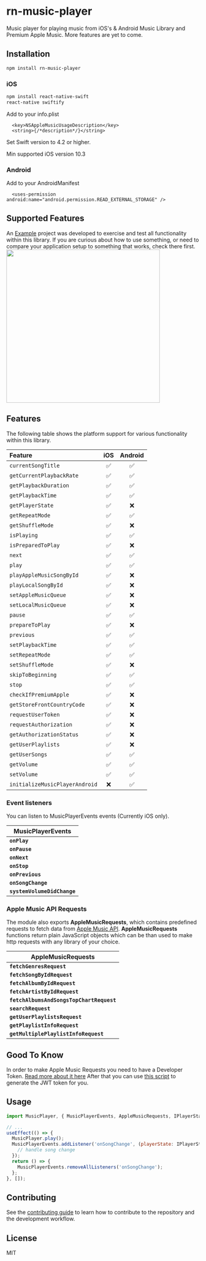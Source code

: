 # rn-music-player

Music player for playing music from iOS's & Android Music Library and Premium Apple Music.
More features are yet to come.

## Installation

```sh
npm install rn-music-player
```

### iOS

```sh
npm install react-native-swift
react-native swiftify
```

Add to your info.plist

```
  <key>NSAppleMusicUsageDescription</key>
  <string>{/*description*/}</string>
```

Set Swift version to 4.2 or higher.

Min supported iOS version 10.3

### Android

Add to your AndroidManifest

```
  <uses-permission android:name="android.permission.READ_EXTERNAL_STORAGE" />
```

## Supported Features

An [Example](./example) project was developed to exercise and test all functionality within this library. If you are curious about how to use something, or need to compare your application setup to something that works, check there first.
<img src="https://user-images.githubusercontent.com/26821326/107419983-b1204000-6b18-11eb-80b1-cf31c899242a.png" width="400"/>

## Features

The following table shows the platform support for various functionality within this library.

| Feature                        | iOS | Android |
| :----------------------------- | :-: | :-----: |
| `currentSongTitle`             | ✅  |   ✅    |
| `getCurrentPlaybackRate`       | ✅  |   ✅    |
| `getPlaybackDuration`          | ✅  |   ✅    |
| `getPlaybackTime`              | ✅  |   ✅    |
| `getPlayerState`               | ✅  |   ❌    |
| `getRepeatMode`                | ✅  |   ✅    |
| `getShuffleMode`               | ✅  |   ❌    |
| `isPlaying`                    | ✅  |   ✅    |
| `isPreparedToPlay`             | ✅  |   ❌    |
| `next`                         | ✅  |   ✅    |
| `play`                         | ✅  |   ✅    |
| `playAppleMusicSongById`       | ✅  |   ❌    |
| `playLocalSongById`            | ✅  |   ❌    |
| `setAppleMusicQueue`           | ✅  |   ❌    |
| `setLocalMusicQueue`           | ✅  |   ❌    |
| `pause`                        | ✅  |   ✅    |
| `prepareToPlay`                | ✅  |   ❌    |
| `previous`                     | ✅  |   ✅    |
| `setPlaybackTime`              | ✅  |   ✅    |
| `setRepeatMode`                | ✅  |   ✅    |
| `setShuffleMode`               | ✅  |   ❌    |
| `skipToBeginning`              | ✅  |   ✅    |
| `stop`                         | ✅  |   ✅    |
| `checkIfPremiumApple`          | ✅  |   ❌    |
| `getStoreFrontCountryCode`     | ✅  |   ❌    |
| `requestUserToken`             | ✅  |   ❌    |
| `requestAuthorization`         | ✅  |   ❌    |
| `getAuthorizationStatus`       | ✅  |   ❌    |
| `getUserPlaylists`             | ✅  |   ❌    |
| `getUserSongs`                 | ✅  |   ✅    |
| `getVolume`                    | ✅  |   ✅    |
| `setVolume`                    | ✅  |   ✅    |
| `initializeMusicPlayerAndroid` | ❌  |   ✅    |

### Event listeners

You can listen to MusicPlayerEvents events (Currently iOS only).

| MusicPlayerEvents           |
| --------------------------- |
| **`onPlay`**                |
| **`onPause`**               |
| **`onNext`**                |
| **`onStop`**                |
| **`onPrevious`**            |
| **`onSongChange`**          |
| **`systemVolumeDidChange`** |

### Apple Music API Requests

The module also exports **AppleMusicRequests**, which contains predefined requests to fetch data from [Apple Music API](https://developer.apple.com/documentation/applemusicapi/).
**AppleMusicRequests** functions return plain JavaScript objects which can be than used to make http requests with any library of your choice.

| AppleMusicRequests                       |
| ---------------------------------------- |
| **`fetchGenresRequest`**                 |
| **`fetchSongByIdRequest`**               |
| **`fetchAlbumByIdRequest`**              |
| **`fetchArtistByIdRequest`**             |
| **`fetchAlbumsAndSongsTopChartRequest`** |
| **`searchRequest`**                      |
| **`getUserPlaylistsRequest`**            |
| **`getPlaylistInfoRequest`**             |
| **`getMultiplePlaylistInfoRequest`**     |

## Good To Know

In order to make Apple Music Requests you need to have a Developer Token. [Read more about it here](https://developer.apple.com/documentation/applemusicapi/getting_keys_and_creating_tokens)
After that you can use [this script](https://github.com/pelauimagineering/apple-music-token-generator) to generate the JWT token for you.

## Usage

```js
import MusicPlayer, { MusicPlayerEvents, AppleMusicRequests, IPlayerState } from 'rn-music-player';

// ...
useEffect(() => {
  MusicPlayer.play();
  MusicPlayerEvents.addListener('onSongChange', (playerState: IPlayerState) => {
    // handle song change
  });
  return () => {
    MusicPlayerEvents.removeAllListeners('onSongChange');
  };
}, []);
```

## Contributing

See the [contributing guide](CONTRIBUTING.md) to learn how to contribute to the repository and the development workflow.

## License

MIT
